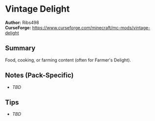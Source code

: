 # Vintage Delight

**Author:** Ribs498  
**CurseForge:** https://www.curseforge.com/minecraft/mc-mods/vintage-delight

## Summary
Food, cooking, or farming content (often for Farmer's Delight).

## Notes (Pack-Specific)
- _TBD_

## Tips
- _TBD_

